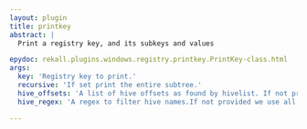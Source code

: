 ```yaml
---
layout: plugin
title: printkey
abstract: |
  Print a registry key, and its subkeys and values

epydoc: rekall.plugins.windows.registry.printkey.PrintKey-class.html
args:
  key: 'Registry key to print.'
  recursive: 'If set print the entire subtree.'
  hive_offsets: 'A list of hive offsets as found by hivelist. If not provided we call hivescan ourselves and list the keys on all hives.'
  hive_regex: 'A regex to filter hive names.If not provided we use all hives.'

---
```


